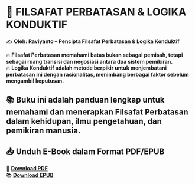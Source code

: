 # 📖 FILSAFAT PERBATASAN & LOGIKA KONDUKTIF  
✍️ **Oleh: Raviyanto – Pencipta Filsafat Perbatasan & Logika Konduktif**  

🔥 **Filsafat Perbatasan memahami batas bukan sebagai pemisah, tetapi sebagai ruang transisi dan negosiasi antara dua sistem pemikiran.**  
🔥 **Logika Konduktif adalah metode berpikir untuk menjembatani perbatasan ini dengan rasionalitas, menimbang berbagai faktor sebelum mengambil keputusan.**  

📚 **Buku ini adalah panduan lengkap untuk memahami dan menerapkan Filsafat Perbatasan dalam kehidupan, ilmu pengetahuan, dan pemikiran manusia.**  
---

## 📥 **Unduh E-Book dalam Format PDF/EPUB**  
📄 **[Download PDF](logika_perbatasan.pdf)**  
📚 **[Download EPUB](logika_perbatasan.epub)**  
